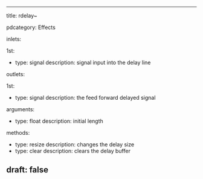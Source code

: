 --- 


title: rdelay~

pdcategory: Effects

inlets:

  1st:
  - type: signal
    description: signal input into the delay line

outlets:

  1st:
  - type: signal
    description: the feed forward delayed signal

arguments:
  - type: float
    description: initial length

methods:
  - type: resize <float>
    description: changes the delay size
  - type: clear
    description: clears the delay buffer



draft: false
---